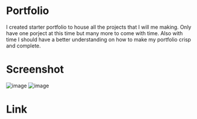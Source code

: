 # Portfolio
I created starter portfolio to house all the projects that I will me making. Only have one porject at this time but many more to come with time. Also with time I should have a better understanding on how to make my portfolio crisp and complete.
# Screenshot
![image](https://github.com/nofox1/Portfolio/assets/136627240/f0aa7b0c-faec-4283-95e3-e7ec57c3b6a5)
![image](https://github.com/nofox1/Portfolio/assets/136627240/3e43f44c-e339-43c9-9396-e4128dd5c6dc)
# Link
